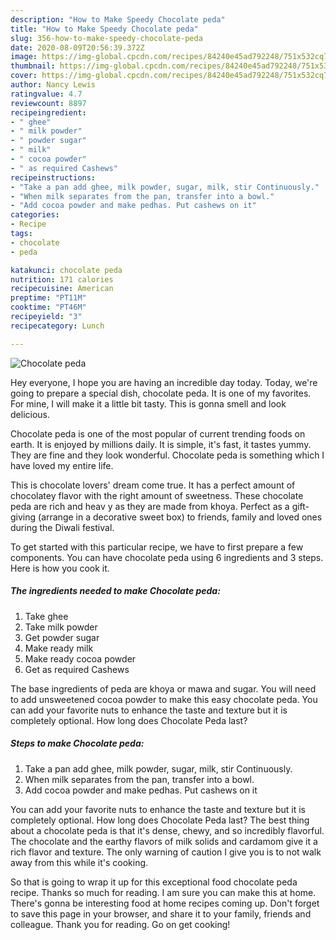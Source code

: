 ```yaml
---
description: "How to Make Speedy Chocolate peda"
title: "How to Make Speedy Chocolate peda"
slug: 356-how-to-make-speedy-chocolate-peda
date: 2020-08-09T20:56:39.372Z
image: https://img-global.cpcdn.com/recipes/84240e45ad792248/751x532cq70/chocolate-peda-recipe-main-photo.jpg
thumbnail: https://img-global.cpcdn.com/recipes/84240e45ad792248/751x532cq70/chocolate-peda-recipe-main-photo.jpg
cover: https://img-global.cpcdn.com/recipes/84240e45ad792248/751x532cq70/chocolate-peda-recipe-main-photo.jpg
author: Nancy Lewis
ratingvalue: 4.7
reviewcount: 8897
recipeingredient:
- " ghee"
- " milk powder"
- " powder sugar"
- " milk"
- " cocoa powder"
- " as required Cashews"
recipeinstructions:
- "Take a pan add ghee, milk powder, sugar, milk, stir Continuously."
- "When milk separates from the pan, transfer into a bowl."
- "Add cocoa powder and make pedhas. Put cashews on it"
categories:
- Recipe
tags:
- chocolate
- peda

katakunci: chocolate peda 
nutrition: 171 calories
recipecuisine: American
preptime: "PT11M"
cooktime: "PT46M"
recipeyield: "3"
recipecategory: Lunch

---
```



![Chocolate peda](https://img-global.cpcdn.com/recipes/84240e45ad792248/751x532cq70/chocolate-peda-recipe-main-photo.jpg)

Hey everyone, I hope you are having an incredible day today. Today, we're going to prepare a special dish, chocolate peda. It is one of my favorites. For mine, I will make it a little bit tasty. This is gonna smell and look delicious.

Chocolate peda is one of the most popular of current trending foods on earth. It is enjoyed by millions daily. It is simple, it's fast, it tastes yummy. They are fine and they look wonderful. Chocolate peda is something which I have loved my entire life.

This is chocolate lovers&#39; dream come true. It has a perfect amount of chocolatey flavor with the right amount of sweetness. These chocolate peda are rich and heav y as they are made from khoya. Perfect as a gift-giving (arrange in a decorative sweet box) to friends, family and loved ones during the Diwali festival.


To get started with this particular recipe, we have to first prepare a few components. You can have chocolate peda using 6 ingredients and 3 steps. Here is how you cook it.

<!--inarticleads1-->

##### The ingredients needed to make Chocolate peda:

1. Take  ghee
1. Take  milk powder
1. Get  powder sugar
1. Make ready  milk
1. Make ready  cocoa powder
1. Get  as required Cashews


The base ingredients of peda are khoya or mawa and sugar. You will need to add unsweetened cocoa powder to make this easy chocolate peda. You can add your favorite nuts to enhance the taste and texture but it is completely optional. How long does Chocolate Peda last? 

<!--inarticleads2-->

##### Steps to make Chocolate peda:

1. Take a pan add ghee, milk powder, sugar, milk, stir Continuously.
1. When milk separates from the pan, transfer into a bowl.
1. Add cocoa powder and make pedhas. Put cashews on it


You can add your favorite nuts to enhance the taste and texture but it is completely optional. How long does Chocolate Peda last? The best thing about a chocolate peda is that it&#39;s dense, chewy, and so incredibly flavorful. The chocolate and the earthy flavors of milk solids and cardamom give it a rich flavor and texture. The only warning of caution I give you is to not walk away from this while it&#39;s cooking. 

So that is going to wrap it up for this exceptional food chocolate peda recipe. Thanks so much for reading. I am sure you can make this at home. There's gonna be interesting food at home recipes coming up. Don't forget to save this page in your browser, and share it to your family, friends and colleague. Thank you for reading. Go on get cooking!
